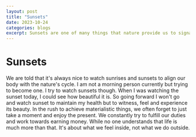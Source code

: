 ```yaml
---
layout: post
title: "Sunsets"
date: 2023-10-24
categories: blogs
excerpt: Sunsets are one of many things that nature provide us to signal us to wrap up our work, finish meals and just enjoy and rest with family and sleep.
---
```


# Sunsets
We are told that it's always nice to watch sunrises and sunsets to align our body with the nature's cycle. I am not a morning person currently but trying to become one. I try to watch sunsets though.
When I was watching the sunset today, I could see how beautiful it is. So going forward I won't go and watch sunset to maintain my health but to witness, feel and experience its beauty.
In the rush to achieve materialistic things, we often forget to just take a moment and enjoy the present. We constantly try to fulfill our duties and work towards earning money. 
While no one understands that life is much more than that. It's about what we feel inside, not what we do outside.
